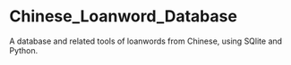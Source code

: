 # Chinese_Loanword_Database
A database and related tools of loanwords from Chinese, using SQlite and Python.
